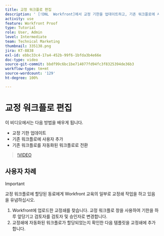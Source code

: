 ```yaml
---
title: 교정 워크플로 편집
description: ' [!DNL  Workfront]에서 교정 기한을 업데이트하고, 기존 워크플로에 사용자를 추가하고, 기존 워크플로를 자동화된 워크플로로 전환하는 방법을 알아봅니다.'
activity: use
feature: Workfront Proof
type: Tutorial
role: User, Admin
level: Intermediate
team: Technical Marketing
thumbnail: 335138.png
jira: KT-8838
exl-id: ebbc33c4-17a4-452b-99f6-1bfda3b4e66e
doc-type: video
source-git-commit: bbdf99c6bc1be714077fd94fc3f8325394de36b3
workflow-type: tm+mt
source-wordcount: '129'
ht-degree: 100%

---
```


# 교정 워크플로 편집

이 비디오에서는 다음 방법을 배우게 됩니다.

* 교정 기한 업데이트
* 기존 워크플로에 사용자 추가
* 기존 워크플로를 자동화된 워크플로로 전환

>[!VIDEO](https://video.tv.adobe.com/v/3445459/?quality=12&learn=on&enablevpops=1&captions=kor)

## 사용자 차례

>[!IMPORTANT]
>
>교정 워크플로에 할당된 동료에게 Workfront 교육의 일부로 교정쇄 작업을 하고 있음을 유념하십시오.

1. Workfront에 업로드한 교정쇄를 찾습니다. 교정 워크플로 창을 사용하여 기한을 하루 앞당기고 검토자를 검토자 및 승인자로 변경합니다.
1. 교정쇄에 자동화된 워크플로가 할당되었는지 확인한 다음 템플릿을 교정쇄에 추가합니다.



<!--
## Learn more
* Add stages and users to an automated workflow on a proof
* Convert a basic workflow to an automated workflow on a proof
* Create or edit an automated workflow for an existing proof
* Edit proof stages and reviewers
-->
